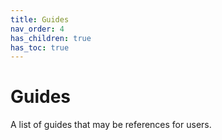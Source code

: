 ```yaml
---
title: Guides
nav_order: 4
has_children: true 
has_toc: true
---
```

# Guides

A list of guides that may be references for users.
